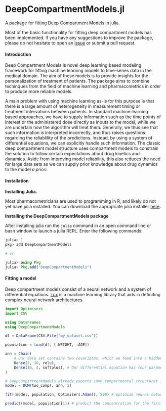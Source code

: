 # DeepCompartmentModels.jl

A package for fitting Deep Compartment Models in julia. 

Most of the basic functionality for fitting deep compartment models has been 
implemented. If you have any suggestions to improve the package, please do not 
hesitate to open an 
[issue](https://github.com/Janssena/DeepCompartmentModels.jl/issues/new) or 
submit a pull request. 



#### Introduction

Deep Compartment Models is novel deep learning based modeling framework for 
fitting machine learning models to time-series data in the medical domain. The 
aim of these models is to provide insights for the personalization of treatment 
of patients. The package aims to combine techinques from the field of machine 
learning and pharmacometrics in order to produce more reliable models.

A main problem with using machine learning as-is for this purpose is that there 
is a large amount of heterogeneity in measurement timing or treatment 
intervations between patients. In standard machine learning based approaches, we 
have to supply information such as the time points of interest or the 
administered dose directly as inputs to the model, while we are uncertain how 
the algorithm will treat them. Generally, we thus see that such information is 
interpreted incorrectly, and thus raises questions regarding the reliablility of 
the predictions. Instead, by using a system of differential equations, we can 
explicitly handle such information. The classic deep compartment model structure 
uses compartment models to constrain the solution to follow certain expectations 
about drug kinetics and dynamics. Aside from improving model reliability, this 
also reduces the need for large data sets as we can supply prior knowledge about 
drug dynamics to the model *a priori*.

#### Installation

**Installing Julia.**

Most pharmacometricians are used to programming in R, and likely do not yet have 
julia installed. You can download the appropriate julia installer 
[here](https://julialang.org/downloads/).  


**Installing the DeepCompartmentModels package**

After installing julia run the `julia` command in an open command line or bash 
window to launch a julia REPL. Enter the following commands:

```julia
julia> ]
pkg> add DeepCompartmentModels

# or 

julia> using Pkg
julia> Pkg.add("DeepCompartmentModels")
```

#### Fitting a model

Deep compartment models consist of a neural network and a system of differential 
equations. [Lux](https://lux.csail.mit.edu/stable/) is a machine learning 
library that aids in definiting complex neural network architectures.  

```julia
import Optimisers
import CSV

using DataFrames
using DeepCompartmentModels

df = DataFrame(CSV.File("my_dataset.csv"))

population = load(df, [:WEIGHT, :AGE])

ann = Chain(
    # Our data set contains two covariates, which we feed into a hidden layer with 16 neurons
    Dense(2, 16, relu), 
    Dense(16, 4, softplus), # Our differential equation has four parameters
)

# DeepCompartmentModels already exports some compartmental structures including two_comp!
model = DCM(two_comp!, ann, 2) 

fit!(model, population, Optimisers.Adam(), 500) # optimize neural network for 500 epochs

predict(model, population[1]) # predict the concentration for the first individual in the population.
```